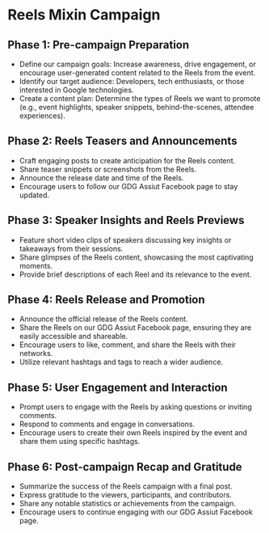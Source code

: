 # Reels Mixin Campaign

## Phase 1: Pre-campaign Preparation

- Define our campaign goals: Increase awareness, drive engagement, or encourage user-generated content related to the Reels from the event.
- Identify our target audience: Developers, tech enthusiasts, or those interested in Google technologies.
- Create a content plan: Determine the types of Reels we want to promote (e.g., event highlights, speaker snippets, behind-the-scenes, attendee experiences).

## Phase 2: Reels Teasers and Announcements

- Craft engaging posts to create anticipation for the Reels content.
- Share teaser snippets or screenshots from the Reels.
- Announce the release date and time of the Reels.
- Encourage users to follow our GDG Assiut Facebook page to stay updated.

## Phase 3: Speaker Insights and Reels Previews

- Feature short video clips of speakers discussing key insights or takeaways from their sessions.
- Share glimpses of the Reels content, showcasing the most captivating moments.
- Provide brief descriptions of each Reel and its relevance to the event.

## Phase 4: Reels Release and Promotion

- Announce the official release of the Reels content.
- Share the Reels on our GDG Assiut Facebook page, ensuring they are easily accessible and shareable.
- Encourage users to like, comment, and share the Reels with their networks.
- Utilize relevant hashtags and tags to reach a wider audience.

## Phase 5: User Engagement and Interaction

- Prompt users to engage with the Reels by asking questions or inviting comments.
- Respond to comments and engage in conversations.
- Encourage users to create their own Reels inspired by the event and share them using specific hashtags.

## Phase 6: Post-campaign Recap and Gratitude

- Summarize the success of the Reels campaign with a final post.
- Express gratitude to the viewers, participants, and contributors.
- Share any notable statistics or achievements from the campaign.
- Encourage users to continue engaging with our GDG Assiut Facebook page.
